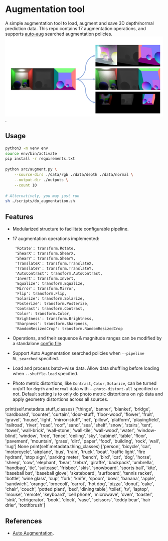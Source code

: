 # Augmentation tool
A simple augmentation tool to load, augment and save 3D depth/normal prediction data. This repo contains 17 augmentation 
operations,  and supports [auto-aug](https://arxiv.org/abs/1805.09501) searched augmentation policies.
![aug_tool](./resource/augmentation.png).  

## Usage
```sh
python3 -m venv env
source env/bin/activate
pip install -r requirements.txt

python src/augment.py \
    --source-dirs ./data/rgb ./data/depth ./data/normal \
    --output-dir ./outputs \
    --count 10 

# Alternatively, you may just run
sh ./scripts/do_augmentation.sh
```

## Features
-  Modularized structure to facilitate configurable pipeline. 
-  17 augmentation operations implemented:

        'Rotate': transform.Rotate,
        'ShearX': transform.ShearX,
        'ShearY': transform.ShearY,
        'TranslateX': transform.TranslateX,
        'TranslateY': transform.TranslateY,
        'AutoContrast': transform.AutoContrast,
        'Invert': transform.Invert,
        'Equalize': transform.Equalize,
        'Mirror': transform.Mirror,
        'Flip': transform.Flip,
        'Solarize': transform.Solarize,
        'Posterize': transform.Posterize,
        'Contrast': transform.Contrast,
        'Color': transform.Color,
        'Brightness': transform.Brightness,
        'Sharpness': transform.Sharpness,
        'RandomResizedCrop': transform.RandomResizedCrop

- Operations, and their sequence & magnitude ranges can be modified by a standalone [config file](https://github.com/CanyonWind/AugTool/blob/main/configs/synthetic_3d_config.py).
- Support Auto Augmentation searched policies when `--pipeline RL_searched` specified. 
- Load and process batch-wise data. Allow data shuffling before loading when `--shuffle-load` specified.
- Photo metric distortions, like `Contrast`, `Color`, `Solarize`,  can be turned on/off for `depth` and `normal` data with `--photo-distort-all` specified or not. Default setting is to only do photo metric distortions on `rgb` data and apply geometry distortions across all sources.

print(self.metadata.stuff_classes)
['things', 'banner', 'blanket', 'bridge', 'cardboard', 'counter', 'curtain', 'door-stuff', 'floor-wood', 'flower', 'fruit', 'gravel', 'house', 'light', 'mirror-stuff', 'net', 'pillow', 'platform', 'playingfield', 'railroad', 'river', 'road', 'roof', 'sand', 'sea', 'shelf', 'snow', 'stairs', 'tent', 'towel', 'wall-brick', 'wall-stone', 'wall-tile', 'wall-wood', 'water', 'window-blind', 'window', 'tree', 'fence', 'ceiling', 'sky', 'cabinet', 'table', 'floor', 'pavement', 'mountain', 'grass', 'dirt', 'paper', 'food', 'building', 'rock', 'wall', 'rug']
None
print(self.metadata.thing_classes)
['person', 'bicycle', 'car', 'motorcycle', 'airplane', 'bus', 'train', 'truck', 'boat', 'traffic light', 'fire hydrant', 'stop sign', 'parking meter', 'bench', 'bird', 'cat', 'dog', 'horse', 'sheep', 'cow', 'elephant', 'bear', 'zebra', 'giraffe', 'backpack', 'umbrella', 'handbag', 'tie', 'suitcase', 'frisbee', 'skis', 'snowboard', 'sports ball', 'kite', 'baseball bat', 'baseball glove', 'skateboard', 'surfboard', 'tennis racket', 'bottle', 'wine glass', 'cup', 'fork', 'knife', 'spoon', 'bowl', 'banana', 'apple', 'sandwich', 'orange', 'broccoli', 'carrot', 'hot dog', 'pizza', 'donut', 'cake', 'chair', 'couch', 'potted plant', 'bed', 'dining table', 'toilet', 'tv', 'laptop', 'mouse', 'remote', 'keyboard', 'cell phone', 'microwave', 'oven', 'toaster', 'sink', 'refrigerator', 'book', 'clock', 'vase', 'scissors', 'teddy bear', 'hair drier', 'toothbrush']

## References
- [Auto Augmentation](https://arxiv.org/abs/1805.09501).  
